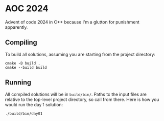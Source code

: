 # AOC 2024
Advent of code 2024 in C++ because I'm a glutton for punishment apparently.

## Compiling
To build all solutions, assuming you are starting from the project directory:
```
cmake -B build .
cmake --build build
```

## Running
All compiled solutions will be in `build/bin/`. Paths to the input files are 
relative to the top-level project directory, so call from there. Here is how you
would run the day 1 solution:

```
./build/bin/day01
```
